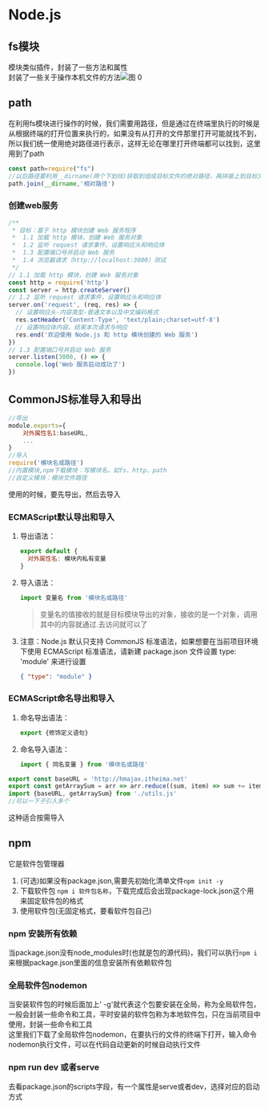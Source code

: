 # Node.js
## fs模块
模块类似插件，封装了一些方法和属性  
封装了一些关于操作本机文件的方法![图 0](images/8043f51e9bf43e22effc1d2202c608b43c2efb6bca1c7e597d53ec1848247441.png)  
## path
在利用fs模块进行操作的时候，我们需要用路径，但是通过在终端里执行的时候是从根据终端的打开位置来执行的，如果没有从打开的文件那里打开可能就找不到，所以我们统一使用绝对路径进行表示，这样无论在哪里打开终端都可以找到，这里用到了path
```js
const path=require("fs")
//以后路径要利用__dirname(两个下划线)获取到组成目标文件的绝对路径，再拼接上到目标文件的相对路径
path.join(__dirname,'相对路径')
```
### 创建web服务
   ```js
   /**
    * 目标：基于 http 模块创建 Web 服务程序
    *  1.1 加载 http 模块，创建 Web 服务对象
    *  1.2 监听 request 请求事件，设置响应头和响应体
    *  1.3 配置端口号并启动 Web 服务
    *  1.4 浏览器请求（http://localhost:3000）测试
    */
   // 1.1 加载 http 模块，创建 Web 服务对象
   const http = require('http')
   const server = http.createServer()
   // 1.2 监听 request 请求事件，设置响应头和响应体
   server.on('request', (req, res) => {
     // 设置响应头-内容类型-普通文本以及中文编码格式
     res.setHeader('Content-Type', 'text/plain;charset=utf-8')
     // 设置响应体内容，结束本次请求与响应
     res.end('欢迎使用 Node.js 和 http 模块创建的 Web 服务')
   })
   // 1.3 配置端口号并启动 Web 服务
   server.listen(3000, () => {
     console.log('Web 服务启动成功了')
   })
   ```
## CommonJS标准导入和导出
```js
//导出
module.exports={
    对外属性名1:baseURL,
    ...
}
//导入
require('模块名或路径')
//内置模块,npm下载模块：写模块名，如fs、http、path
//自定义模块：模块文件路径
```
使用的时候，要先导出，然后去导入
### ECMAScript默认导出和导入
1. 导出语法：

   ```js
   export default {
     对外属性名: 模块内私有变量
   }
   ```
2. 导入语法：

   ```js
   import 变量名 from '模块名或路径'
   ```

   > 变量名的值接收的就是目标模块导出的对象，接收的是一个对象，调用其中的内容就通过.去访问就可以了


3. 注意：Node.js 默认只支持 CommonJS 标准语法，如果想要在当前项目环境下使用 ECMAScript 标准语法，请新建 package.json 文件设置 type: 'module' 来进行设置

   ```json
   { "type": "module" }
   ```
### ECMAScript命名导出和导入
1. 命名导出语法：

   ```js
   export {修饰定义语句}
   ```

2. 命名导入语法：

   ```js
   import { 同名变量 } from '模块名或路径'
   ```
```js
export const baseURL = 'http://hmajax.itheima.net'
export const getArraySum = arr => arr.reduce((sum, item) => sum += item, 0)
import {baseURL, getArraySum} from './utils.js'
//可以一下子引入多个
```
这种适合按需导入
## npm
它是软件包管理器
1. (可选)如果没有package.json,需要先初始化清单文件`npm init -y`
2. 下载软件包 `npm i 软件包名称`，下载完成后会出现package-lock.json这个用来固定软件包的格式
3. 使用软件包(无固定格式，要看软件包自己)
### npm 安装所有依赖
当package.json没有node_modules时(也就是包的源代码)，我们可以执行`npm i`来根据package.json里面的信息安装所有依赖软件包
### 全局软件包nodemon
当安装软件包的时候后面加上' -g'就代表这个包要安装在全局，称为全局软件包，一般会封装一些命令和工具，平时安装的软件包称为本地软件包，只在当前项目中使用，封装一些命令和工具  
这里我们下载了全局软件包nodemon，在要执行的文件的终端下打开，输入命令nodemon执行文件，可以在代码自动更新的时候自动执行文件
### npm run dev 或者serve
去看package.json的scripts字段，有一个属性是serve或者dev，选择对应的启动方式